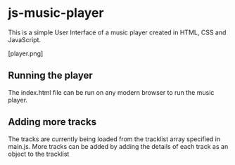 # js-music-player

This is a simple User Interface of a music player created in HTML, CSS and JavaScript.

[player.png]

## Running the player

The index.html file can be run on any modern browser to run the music player.

## Adding more tracks

The tracks are currently being loaded from the tracklist array specified in main.js. More tracks can be added by adding the details of each track as an object to the tracklist
